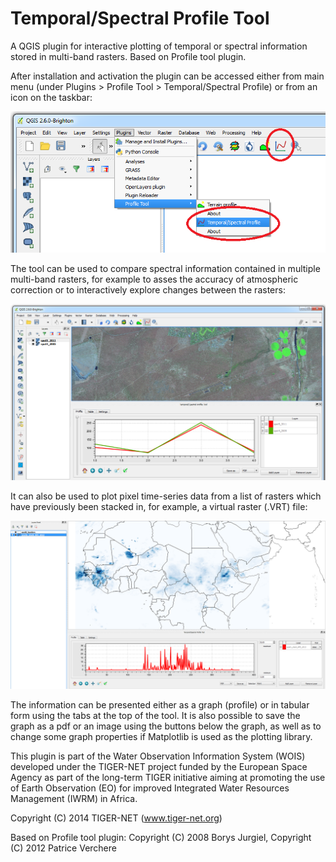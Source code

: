 Temporal/Spectral Profile Tool
=====================

A QGIS plugin for interactive plotting of temporal or spectral information stored in multi-band rasters. Based on Profile tool plugin.

After installation and activation the plugin can be accessed either from main menu (under Plugins > Profile Tool > Temporal/Spectral Profile) or from an icon on the taskbar:

![](https://github.com/TIGER-NET/screenshots/blob/master/Temporal_profile_tool/menu.png)

The tool can be used to compare spectral information contained in multiple multi-band rasters, for example to asses the accuracy of atmospheric correction or to interactively explore changes between the rasters:

![](https://github.com/TIGER-NET/screenshots/blob/master/Temporal_profile_tool/spectral_profile.png)

It can also be used to plot pixel time-series data from a list of rasters which have previously been stacked in, for example, a virtual raster (.VRT) file:

![](https://github.com/TIGER-NET/screenshots/blob/master/Temporal_profile_tool/temporal_profile.png)

The information can be presented either as a graph (profile) or in tabular form using the tabs at the top of the tool. It is also possible to save the graph as a pdf or an image using the buttons below the graph, as well as to change some graph properties if Matplotlib is used as the plotting library.

This plugin is part of the Water Observation Information System (WOIS) developed under the TIGER-NET project funded by the European Space Agency as part of the long-term TIGER initiative aiming at promoting the use of Earth Observation (EO) for improved Integrated Water Resources Management (IWRM) in Africa.

Copyright (C) 2014 TIGER-NET (www.tiger-net.org)

Based on Profile tool plugin:
  Copyright (C) 2008 Borys Jurgiel,
  Copyright (C) 2012 Patrice Verchere
